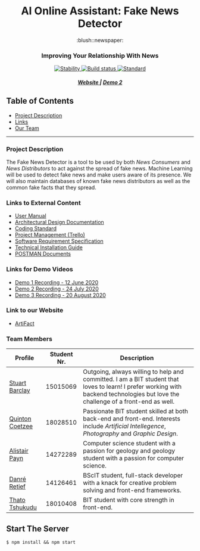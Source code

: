 <h1 align="center">AI Online Assistant: Fake News Detector</h1>
<div align="center">
:blush::newspaper:
</div>
<h3 align="center"><strong>Improving Your Relationship With News</strong></h3>

<div align="center">
  <!-- Stability -->
  <a href="https://nodejs.org/api/documentation.html#documentation_stability_index">
    <img src="https://img.shields.io/badge/stability-stable-brightgreen.svg?"
      alt="Stability" />
  </a>
  <!-- Build Status -->
  <a href="https://travis-ci.org//COS301-SE-2020/AI-Online-Assistant-Fake-News-Detector">
    <img src="https://travis-ci.org/COS301-SE-2020/AI-Online-Assistant-Fake-News-Detector.svg?branch=staging" alt="Build status">
  </a>
  
  <!-- Standard -->
  <a href="https://standardjs.com">
    <img src="https://img.shields.io/badge/code%20style-standard-brightgreen.svg?"
      alt="Standard" />
  </a>
</div>

<div align="center">
  <h5>
    <a target="_blank" href="http://142.93.251.101/">
      Website
    </a>
    <span> | </span>
    <a target="_blank" href="https://youtu.be/xQSGfRS1p_s">
      Demo 2
    </a>
  </h5>
</div>

## Table of Contents

- [Project Description](#desc)
- [Links](#links)
- [Our Team](#team)

---

<a name="desc"></a>

### Project Description

The Fake News Detector is a tool to be used by both _News Consumers_ and _News Distributors_ to act against the spread of fake news. Machine Learning will be used to detect fake news and make users aware of its presence. We will also maintain databases of known fake news distributors as well as the common fake facts that they spread.

<a name="links"></a>

### Links to External Content

- [User Manual](https://www.overleaf.com/read/ptwsspcycjpf)
- [Architectural Design Documentation](https://www.overleaf.com/read/gzztzhjkvvyj)
- [Coding Standard](https://www.overleaf.com/read/yhjjwykzjqpk)
- [Project Management (Trello)](https://trello.com/invite/b/zb3DjGQ1/aa7c49e51f99044974cd1ade64787fc7/capstone-project)
- [Software Requirement Specification](https://www.overleaf.com/read/rrhpmydtbkhr)
- [Technical Installation Guide](https://www.overleaf.com/read/khvhcnhhyzym)
- [POSTMAN Documents](https://documenter.getpostman.com/view/7268236/T1LTdinb?version=latest)

### Links for Demo Videos

- [Demo 1 Recording - 12 June 2020](https://youtu.be/cnF3ivkuhQc)
- [Demo 2 Recording - 24 July 2020](https://youtu.be/xQSGfRS1p_s)
- [Demo 3 Recording - 20 August 2020](https://youtu.be/MFLxKsOJi-U)

### Link to our Website

- [ArtiFact](http://142.93.251.101/)

<a name="team"></a>

### Team Members

| Profile                                              | Student Nr. | Description                                                                                                                                                                       |
|------------------------------------------------------|-------------|-----------------------------------------------------------------------------------------------------------------------------------------------------------------------------------|
| [Stuart Barclay](https://stuey61296.github.io/)      | 15015069    | Outgoing, always willing to help and committed. I am a BIT student that loves to learn! I prefer working with backend technologies but love the challenge of a front-end as well. |
| [Quinton Coetzee](https://quintoncoetzee.github.io/) | 18028510    | Passionate BIT student skilled at both back-end and front-end. Interests include _Artificial Intellegence_, _Photography_ and _Graphic Design_.                                   |
| [Alistair Payn](https://alistairpaynup.github.io/)   | 14272289    | Computer science student with a passion for geology and geology student with a passion for computer science.                                                                      |
| [Danré Retief](https://iamdanre.github.io/)          | 14126461    | BScIT student, full-stack developer with a knack for creative problem solving and front-end frameworks.                                                                           |
| [Thato Tshukudu](https://taydos.github.io/)          | 18010408    | BIT student with core strength in front-end.                                                                                                                                      |

## Start The Server

`$ npm install && npm start`
